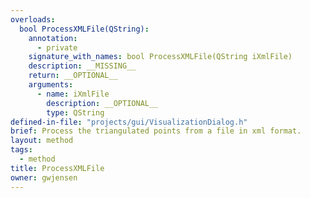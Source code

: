 ```yaml
---
overloads:
  bool ProcessXMLFile(QString):
    annotation:
      - private
    signature_with_names: bool ProcessXMLFile(QString iXmlFile)
    description: __MISSING__
    return: __OPTIONAL__
    arguments:
      - name: iXmlFile
        description: __OPTIONAL__
        type: QString
defined-in-file: "projects/gui/VisualizationDialog.h"
brief: Process the triangulated points from a file in xml format.
layout: method
tags:
  - method
title: ProcessXMLFile
owner: gwjensen
---
```

